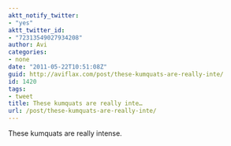 ```yaml
---
aktt_notify_twitter:
- "yes"
aktt_twitter_id:
- "72313549027934208"
author: Avi
categories:
- none
date: "2011-05-22T10:51:08Z"
guid: http://aviflax.com/post/these-kumquats-are-really-inte/
id: 1420
tags:
- tweet
title: These kumquats are really inte…
url: /post/these-kumquats-are-really-inte/
---
```

These kumquats are really intense.